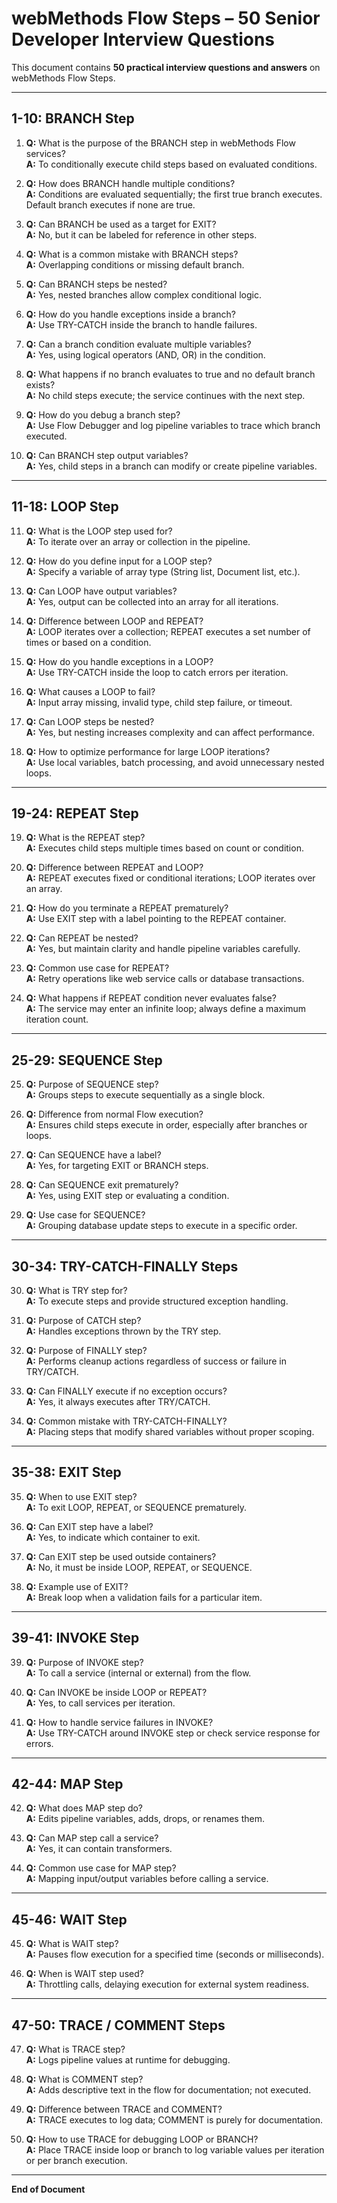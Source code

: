 # webMethods Flow Steps – 50 Senior Developer Interview Questions

This document contains **50 practical interview questions and answers** on webMethods Flow Steps.  

---

## 1-10: BRANCH Step

1. **Q:** What is the purpose of the BRANCH step in webMethods Flow services?  
   **A:** To conditionally execute child steps based on evaluated conditions.

2. **Q:** How does BRANCH handle multiple conditions?  
   **A:** Conditions are evaluated sequentially; the first true branch executes. Default branch executes if none are true.

3. **Q:** Can BRANCH be used as a target for EXIT?  
   **A:** No, but it can be labeled for reference in other steps.

4. **Q:** What is a common mistake with BRANCH steps?  
   **A:** Overlapping conditions or missing default branch.

5. **Q:** Can BRANCH steps be nested?  
   **A:** Yes, nested branches allow complex conditional logic.

6. **Q:** How do you handle exceptions inside a branch?  
   **A:** Use TRY-CATCH inside the branch to handle failures.

7. **Q:** Can a branch condition evaluate multiple variables?  
   **A:** Yes, using logical operators (AND, OR) in the condition.

8. **Q:** What happens if no branch evaluates to true and no default branch exists?  
   **A:** No child steps execute; the service continues with the next step.

9. **Q:** How do you debug a branch step?  
   **A:** Use Flow Debugger and log pipeline variables to trace which branch executed.

10. **Q:** Can BRANCH step output variables?  
    **A:** Yes, child steps in a branch can modify or create pipeline variables.

---

## 11-18: LOOP Step

11. **Q:** What is the LOOP step used for?  
    **A:** To iterate over an array or collection in the pipeline.

12. **Q:** How do you define input for a LOOP step?  
    **A:** Specify a variable of array type (String list, Document list, etc.).

13. **Q:** Can LOOP have output variables?  
    **A:** Yes, output can be collected into an array for all iterations.

14. **Q:** Difference between LOOP and REPEAT?  
    **A:** LOOP iterates over a collection; REPEAT executes a set number of times or based on a condition.

15. **Q:** How do you handle exceptions in a LOOP?  
    **A:** Use TRY-CATCH inside the loop to catch errors per iteration.

16. **Q:** What causes a LOOP to fail?  
    **A:** Input array missing, invalid type, child step failure, or timeout.

17. **Q:** Can LOOP steps be nested?  
    **A:** Yes, but nesting increases complexity and can affect performance.

18. **Q:** How to optimize performance for large LOOP iterations?  
    **A:** Use local variables, batch processing, and avoid unnecessary nested loops.

---

## 19-24: REPEAT Step

19. **Q:** What is the REPEAT step?  
    **A:** Executes child steps multiple times based on count or condition.

20. **Q:** Difference between REPEAT and LOOP?  
    **A:** REPEAT executes fixed or conditional iterations; LOOP iterates over an array.

21. **Q:** How do you terminate a REPEAT prematurely?  
    **A:** Use EXIT step with a label pointing to the REPEAT container.

22. **Q:** Can REPEAT be nested?  
    **A:** Yes, but maintain clarity and handle pipeline variables carefully.

23. **Q:** Common use case for REPEAT?  
    **A:** Retry operations like web service calls or database transactions.

24. **Q:** What happens if REPEAT condition never evaluates false?  
    **A:** The service may enter an infinite loop; always define a maximum iteration count.

---

## 25-29: SEQUENCE Step

25. **Q:** Purpose of SEQUENCE step?  
    **A:** Groups steps to execute sequentially as a single block.

26. **Q:** Difference from normal Flow execution?  
    **A:** Ensures child steps execute in order, especially after branches or loops.

27. **Q:** Can SEQUENCE have a label?  
    **A:** Yes, for targeting EXIT or BRANCH steps.

28. **Q:** Can SEQUENCE exit prematurely?  
    **A:** Yes, using EXIT step or evaluating a condition.

29. **Q:** Use case for SEQUENCE?  
    **A:** Grouping database update steps to execute in a specific order.

---

## 30-34: TRY-CATCH-FINALLY Steps

30. **Q:** What is TRY step for?  
    **A:** To execute steps and provide structured exception handling.

31. **Q:** Purpose of CATCH step?  
    **A:** Handles exceptions thrown by the TRY step.

32. **Q:** Purpose of FINALLY step?  
    **A:** Performs cleanup actions regardless of success or failure in TRY/CATCH.

33. **Q:** Can FINALLY execute if no exception occurs?  
    **A:** Yes, it always executes after TRY/CATCH.

34. **Q:** Common mistake with TRY-CATCH-FINALLY?  
    **A:** Placing steps that modify shared variables without proper scoping.

---

## 35-38: EXIT Step

35. **Q:** When to use EXIT step?  
    **A:** To exit LOOP, REPEAT, or SEQUENCE prematurely.

36. **Q:** Can EXIT step have a label?  
    **A:** Yes, to indicate which container to exit.

37. **Q:** Can EXIT step be used outside containers?  
    **A:** No, it must be inside LOOP, REPEAT, or SEQUENCE.

38. **Q:** Example use of EXIT?  
    **A:** Break loop when a validation fails for a particular item.

---

## 39-41: INVOKE Step

39. **Q:** Purpose of INVOKE step?  
    **A:** To call a service (internal or external) from the flow.

40. **Q:** Can INVOKE be inside LOOP or REPEAT?  
    **A:** Yes, to call services per iteration.

41. **Q:** How to handle service failures in INVOKE?  
    **A:** Use TRY-CATCH around INVOKE step or check service response for errors.

---

## 42-44: MAP Step

42. **Q:** What does MAP step do?  
    **A:** Edits pipeline variables, adds, drops, or renames them.

43. **Q:** Can MAP step call a service?  
    **A:** Yes, it can contain transformers.

44. **Q:** Common use case for MAP step?  
    **A:** Mapping input/output variables before calling a service.

---

## 45-46: WAIT Step

45. **Q:** What is WAIT step?  
    **A:** Pauses flow execution for a specified time (seconds or milliseconds).

46. **Q:** When is WAIT step used?  
    **A:** Throttling calls, delaying execution for external system readiness.

---

## 47-50: TRACE / COMMENT Steps

47. **Q:** What is TRACE step?  
    **A:** Logs pipeline values at runtime for debugging.

48. **Q:** What is COMMENT step?  
    **A:** Adds descriptive text in the flow for documentation; not executed.

49. **Q:** Difference between TRACE and COMMENT?  
    **A:** TRACE executes to log data; COMMENT is purely for documentation.

50. **Q:** How to use TRACE for debugging LOOP or BRANCH?  
    **A:** Place TRACE inside loop or branch to log variable values per iteration or per branch execution.

---

**End of Document**
